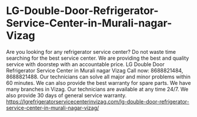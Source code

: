 # LG-Double-Door-Refrigerator-Service-Center-in-Murali-nagar-Vizag
Are you looking for any refrigerator service center? Do not waste time searching for the best service center. We are providing the best and quality service with doorstep with an accountable price. LG Double Door Refrigerator Service Center in Murali nagar Vizag Call now: 8688821484, 8688821488. Our technicians can solve all major and minor problems within 60 minutes. We can also provide the best warranty for spare parts. We have many branches in Vizag. Our technicians are available at any time 24/7. We also provide 30 days of general service warranty.  https://lgrefrigeratorservicecenterinvizag.com/lg-double-door-refrigerator-service-center-in-murali-nagar-vizag/
